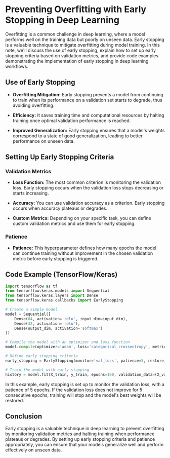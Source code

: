 
# Preventing Overfitting with Early Stopping in Deep Learning

Overfitting is a common challenge in deep learning, where a model performs well on the training data but poorly on unseen data. Early stopping is a valuable technique to mitigate overfitting during model training. In this note, we'll discuss the use of early stopping, explain how to set up early stopping criteria based on validation metrics, and provide code examples demonstrating the implementation of early stopping in deep learning workflows.

## Use of Early Stopping

- **Overfitting Mitigation:** Early stopping prevents a model from continuing to train when its performance on a validation set starts to degrade, thus avoiding overfitting.

- **Efficiency:** It saves training time and computational resources by halting training once optimal validation performance is reached.

- **Improved Generalization:** Early stopping ensures that a model's weights correspond to a state of good generalization, leading to better performance on unseen data.

## Setting Up Early Stopping Criteria

### Validation Metrics

- **Loss Function:** The most common criterion is monitoring the validation loss. Early stopping occurs when the validation loss stops decreasing or starts increasing.

- **Accuracy:** You can use validation accuracy as a criterion. Early stopping occurs when accuracy plateaus or degrades.

- **Custom Metrics:** Depending on your specific task, you can define custom validation metrics and use them for early stopping.

### Patience

- **Patience:** This hyperparameter defines how many epochs the model can continue training without improvement in the chosen validation metric before early stopping is triggered.

## Code Example (TensorFlow/Keras)

```python
import tensorflow as tf
from tensorflow.keras.models import Sequential
from tensorflow.keras.layers import Dense
from tensorflow.keras.callbacks import EarlyStopping

# Create a simple model
model = Sequential([
    Dense(64, activation='relu', input_dim=input_dim),
    Dense(32, activation='relu'),
    Dense(output_dim, activation='softmax')
])

# Compile the model with an optimizer and loss function
model.compile(optimizer='adam', loss='categorical_crossentropy', metrics=['accuracy'])

# Define early stopping criteria
early_stopping = EarlyStopping(monitor='val_loss', patience=5, restore_best_weights=True)

# Train the model with early stopping
history = model.fit(X_train, y_train, epochs=100, validation_data=(X_val, y_val), callbacks=[early_stopping])
```

In this example, early stopping is set up to monitor the validation loss, with a patience of 5 epochs. If the validation loss does not improve for 5 consecutive epochs, training will stop and the model's best weights will be restored.

## Conclusion

Early stopping is a valuable technique in deep learning to prevent overfitting by monitoring validation metrics and halting training when performance plateaus or degrades. By setting up early stopping criteria and patience appropriately, you can ensure that your models generalize well and perform effectively on unseen data.
